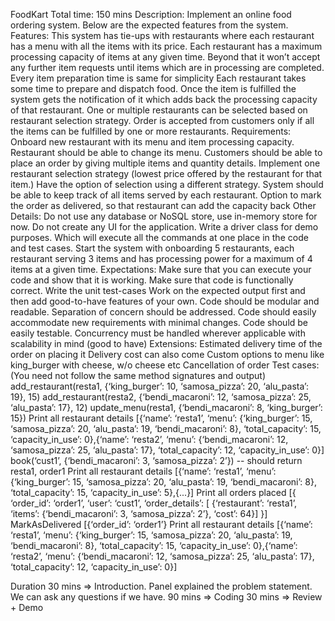 FoodKart
Total time: 150 mins
Description:
Implement an online food ordering system. Below are the expected features from the system.
Features:
This system has tie-ups with restaurants where each restaurant has a menu with all the items with its price.
Each restaurant has a maximum processing capacity of items at any given time. Beyond that it won’t accept any further item requests until items which are in processing are completed. Every item preparation time is same for simplicity
Each restaurant takes some time to prepare and dispatch food. Once the item is fulfilled the system gets the notification of it which adds back the processing capacity of that restaurant.
One or multiple restaurants can be selected based on restaurant selection strategy.
Order is accepted from customers only if all the items can be fulfilled by one or more restaurants.
Requirements:
Onboard new restaurant with its menu and item processing capacity.
Restaurant should be able to change its menu.
Customers should be able to place an order by giving multiple items and quantity details.
Implement one restaurant selection strategy (lowest price offered by the restaurant for that item.) Have the option of selection using a different strategy.
System should be able to keep track of all items served by each restaurant.
Option to mark the order as delivered, so that restaurant can add the capacity back
Other Details:
Do not use any database or NoSQL store, use in-memory store for now.
Do not create any UI for the application.
Write a driver class for demo purposes. Which will execute all the commands at one place in the code and test cases.
Start the system with onboarding 5 restaurants, each restaurant serving 3 items and has processing power for a maximum of 4 items at a given time.
Expectations:
Make sure that you can execute your code and show that it is working.
Make sure that code is functionally correct.
Write the unit test-cases
Work on the expected output first and then add good-to-have features of your own.
Code should be modular and readable.
Separation of concern should be addressed.
Code should easily accommodate new requirements with minimal changes.
Code should be easily testable.
Concurrency must be handled wherever applicable with scalability in mind (good to have)
Extensions:
Estimated delivery time of the order on placing it
Delivery cost can also come
Custom options to menu like king_burger with cheese, w/o cheese etc
Cancellation of order
Test cases: (You need not follow the same method signatures and output)
add_restaurant(resta1, {‘king_burger’: 10, ‘samosa_pizza’: 20, ‘alu_pasta’: 19}, 15)
add_restaurant(resta2, {‘bendi_macaroni’: 12, ‘samosa_pizza’: 25, ‘alu_pasta’: 17}, 12)
update_menu(resta1, {‘bendi_macaroni’: 8, ‘king_burger’: 15})
Print all restaurant details
[{‘name’: ‘resta1’, ‘menu’: {‘king_burger’: 15, ‘samosa_pizza’: 20, ‘alu_pasta’: 19, ‘bendi_macaroni’: 8}, ‘total_capacity’: 15, ‘capacity_in_use’: 0},{‘name’: ‘resta2’, ‘menu’: {‘bendi_macaroni’: 12, ‘samosa_pizza’: 25, ‘alu_pasta’: 17}, ‘total_capacity’: 12, ‘capacity_in_use’: 0}]
book(‘cust1’, {‘bendi_macaroni’: 3, ‘samosa_pizza’: 2’}) -- should return resta1, order1
Print all restaurant details
[{‘name’: ‘resta1’, ‘menu’: {‘king_burger’: 15, ‘samosa_pizza’: 20, ‘alu_pasta’: 19, ‘bendi_macaroni’: 8}, ‘total_capacity’: 15, ‘capacity_in_use’: 5},{...}]
Print all orders placed
[{ ‘order_id’: ‘order1’, ‘user’: ‘cust1’, ‘order_details’: [ {‘restaurant’: ‘resta1’, ‘items’: {‘bendi_macaroni’: 3, ‘samosa_pizza’: 2’}, ‘cost’: 64}] }]
MarkAsDelivered
[{‘order_id’: ‘order1’}
Print all restaurant details
[{‘name’: ‘resta1’, ‘menu’: {‘king_burger’: 15, ‘samosa_pizza’: 20, ‘alu_pasta’: 19, ‘bendi_macaroni’: 8}, ‘total_capacity’: 15, ‘capacity_in_use’: 0},{‘name’: ‘resta2’, ‘menu’: {‘bendi_macaroni’: 12, ‘samosa_pizza’: 25, ‘alu_pasta’: 17}, ‘total_capacity’: 12, ‘capacity_in_use’: 0}]

Duration
30 mins => Introduction. Panel explained the problem statement. We can ask any questions if we have.
90 mins => Coding
30 mins => Review + Demo
